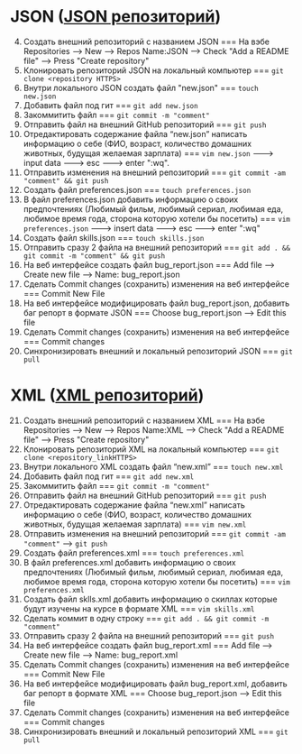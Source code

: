 # JSON ([JSON репозиторий](https://github.com/c1plak/JSON))

4) Создать внешний репозиторий c названием JSON === На вэбе Repositories --> New --> Repos Name:JSON --> Check "Add a README file" --> Press "Create repository"
5) Клонировать репозиторий JSON на локальный компьютер === `git clone <repository HTTPS>`
6) Внутри локального JSON создать файл "new.json" === `touch new.json`
7) Добавить файл под гит === `git add new.json`
8) Закоммитить файл === `git commit -m "comment"`
9) Отправить файл на внешний GitHub репозиторий === `git push`
10) Отредактировать содержание файла “new.json” написать информацию о себе (ФИО, возраст, количество домашних животных, будущая желаемая зарплата) === `vim new.json` ---> input data ---> esc ---> enter ":wq".
11) Отправить изменения на внешний репозиторий === `git commit -am "comment" && git push`
12) Создать файл preferences.json === `touch preferences.json`
13) В файл preferences.json добавить информацию о своих предпочтениях (Любимый фильм, любимый сериал, любимая еда, любимое время года, сторона которую хотели бы посетить)  === `vim preferences.json` ---> insert data ---> esc ---> enter ":wq"
14) Создать файл skills.json  === `touch skills.json`
15) Отправить сразу 2 файла на внешний репозиторий === `git add . && git commit -m "comment" && git push`
16) На веб интерфейсе создать файл bug_report.json === Add file --> Create new file --> Name: bug_report.json
17) Сделать Commit changes (сохранить) изменения на веб интерфейсе === Commit New File
18) На веб интерфейсе модифицировать файл bug_report.json, добавить баг репорт в формате JSON === Choose bug_report.json --> Edit this file
19) Сделать Commit changes (сохранить) изменения на веб интерфейсе === Commit changes
20) Синхронизировать внешний и локальный репозиторий JSON === `git pull`

# XML ([XML репозиторий](https://github.com/c1plak/XML))

21. Создать внешний репозиторий c названием XML === На вэбе Repositories --> New --> Repos Name:XML --> Check "Add a README file" --> Press "Create repository"
22. Клонировать репозиторий XML на локальный компьютер === `git clone <repository_linkHTTPS>`
23. Внутри локального XML создать файл “new.xml” === `touch new.xml`
24. Добавить файл под гит === `git add new.xml`
25. Закоммитить файл === `git commit -m "comment"`
26. Отправить файл на внешний GitHub репозиторий === `git push`
27. Отредактировать содержание файла “new.xml” написать информацию о себе (ФИО, возраст, количество домашних животных, будущая желаемая зарплата) === `vim new.xml`
28. Отправить изменения на внешний репозиторий === `git commit -am "comment"` --> `git push`
29. Создать файл preferences.xml === `touch preferences.xml`
30. В файл preferences.xml добавить информацию о своих предпочтениях (Любимый фильм, любимый сериал, любимая еда, любимое время года, сторона которую хотели бы посетить) === `vim preferences.xml`
31. Создать файл sklls.xml добавить информацию о скиллах которые будут изучены на курсе в формате XML === `vim skills.xml`
32. Сделать коммит в одну строку === `git add . && git commit -m "comment"`
33. Отправить сразу 2 файла на внешний репозиторий === `git push`
34. На веб интерфейсе создать файл bug_report.xml === Add file --> Create new file --> Name: bug_report.xml
35. Сделать Commit changes (сохранить) изменения на веб интерфейсе === Commit New File
36. На веб интерфейсе модифицировать файл bug_report.xml, добавить баг репорт в формате XML === Choose bug_report.json --> Edit this file 
37. Сделать Commit changes (сохранить) изменения на веб интерфейсе === Commit changes
38. Синхронизировать внешний и локальный репозиторий XML === `git pull`
